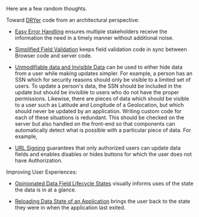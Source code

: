 
Here are a few random thoughts.

Toward [DRYer](https://medium.com/kite-srm/what-writing-dry-code-really-means-a8bb031289c9) 
code from an architectural perspective:

- [Easy Error Handling](EasyErrorHandling.md) ensures multiple stakeholders receive the information
  the need in a timely manner without additional noise.

- [Simplified Field Validation](Validation.md) keeps field validation code in sync between 
  Browser code and server code.

- [Unmodifiable data and Invisible Data](UnmodifiableAndInvisibleData.md) can be used to 
  either hide data from a user while making updates simpler. For example, a person has an 
  SSN which for security reasons should only be visible to a limited set of users. To update 
  a person's data, the SSN should be included in the update but should be invisible to users 
  who do not have the proper permissions. Likewise, there are pieces of data which should be 
  visible to a user such as Latitude and Longitude of a Geolocation, but which should never 
  be updated by an application. Writing custom code for each of these situations is redundant.
  This should be checked on the server but also handled on the front-end so that components
  can automatically detect what is possible with a particular piece of data. For example,

- [URL Signing](UrlSigning.md) guarantees that only authorized users can update data fields 
  and enables disables or hides buttons for which the user does not have Authorization.

Improving User Experiences:

- [Opinionated Data Field Lifecycle States](OpinionatedDataFieldLifecycle.md) visually informs uses of
  the state the data is in at a glance.

- [Reloading Data State of an Application](Reload.md) brings the user back to
  the state they were in when the application last exited.

